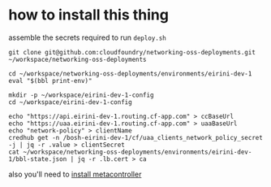 # how to install this thing

assemble the secrets required to run `deploy.sh`

```
git clone git@github.com:cloudfoundry/networking-oss-deployments.git ~/workspace/networking-oss-deployments

cd ~/workspace/networking-oss-deployments/environments/eirini-dev-1
eval "$(bbl print-env)"

mkdir -p ~/workspace/eirini-dev-1-config
cd ~/workspace/eirini-dev-1-config

echo "https://api.eirini-dev-1.routing.cf-app.com" > ccBaseUrl
echo "https://uaa.eirini-dev-1.routing.cf-app.com" > uaaBaseUrl
echo "network-policy" > clientName
credhub get -n /bosh-eirini-dev-1/cf/uaa_clients_network_policy_secret -j | jq -r .value > clientSecret
cat ~/workspace/networking-oss-deployments/environments/eirini-dev-1/bbl-state.json | jq -r .lb.cert > ca
```


also you'll need to [install metacontroller](https://metacontroller.app/guide/install/)
